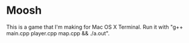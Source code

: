 # Moosh
This is a game that I'm making for Mac OS X Terminal. Run it with "g++ main.cpp player.cpp map.cpp && ./a.out".
